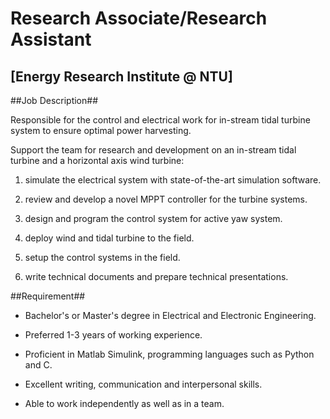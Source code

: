 Research Associate/Research Assistant
=====================================
[Energy Research Institute @ NTU]
---------------------------------

##Job Description##

Responsible for the control and electrical work for 
in-stream tidal turbine system to ensure optimal power
harvesting.

Support the team for research and development on an in-stream
tidal turbine and a horizontal axis wind turbine:

1. simulate the electrical system with state-of-the-art
simulation software.

2. review and develop a novel MPPT controller for the turbine
systems.

3. design and program the control system for active yaw system.

4. deploy wind and tidal turbine to the field.

5. setup the control systems in the field.

6. write technical documents and prepare technical presentations.

##Requirement##

+ Bachelor's or Master's degree in Electrical and Electronic Engineering.

+ Preferred 1-3 years of working experience.

+ Proficient in Matlab Simulink, programming languages such as Python and C.

+ Excellent writing, communication and interpersonal skills.

+ Able to work independently as well as in a team.

